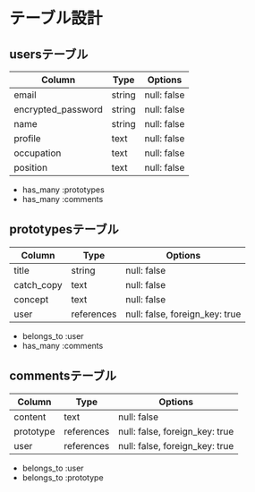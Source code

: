 # テーブル設計

## usersテーブル

| Column             | Type   | Options     |
| ------------------ | ------ | ----------- |
| email              | string | null: false |
| encrypted_password | string | null: false |
| name               | string | null: false |
| profile            | text   | null: false |
| occupation         | text   | null: false |
| position           | text   | null: false |

- has_many :prototypes
- has_many :comments


## prototypesテーブル

| Column             | Type        | Options     |
| ------------------ | ----------- | ----------- |
| title              | string      | null: false |
| catch_copy         | text        | null: false |
| concept            | text        | null: false |
| user               | references  | null: false, foreign_key: true|

- belongs_to :user
- has_many :comments


## commentsテーブル

| Column             | Type        | Options     |
| ------------------ | ----------- | ----------- |
| content            | text        | null: false |
| prototype          | references  | null: false, foreign_key: true|
| user               | references  | null: false, foreign_key: true|

- belongs_to :user
- belongs_to :prototype